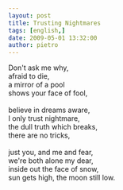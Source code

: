 ```yaml
---
layout: post
title: Trusting Nightmares
tags: [english,]
date: 2009-05-01 13:32:00
author: pietro
---
```

Don't ask me why,<br/>afraid to die,<br/>a mirror of a pool<br/>shows your face of fool,<br/><br/>believe in dreams aware,<br/>I only trust nightmare,<br/>the dull truth which breaks,<br/>there are no tricks,<br/><br/>just you, and me and fear,<br/>we're both alone my dear,<br/>inside out the face of snow,<br/>sun gets high, the moon still low.
